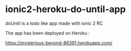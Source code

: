 # ionic2-heroku-do-until-app 

doUntil is a todo like app made with ionic 2 RC

The app has been deployed on Heroku : 

https://mysterious-beyond-86391.herokuapp.com/
